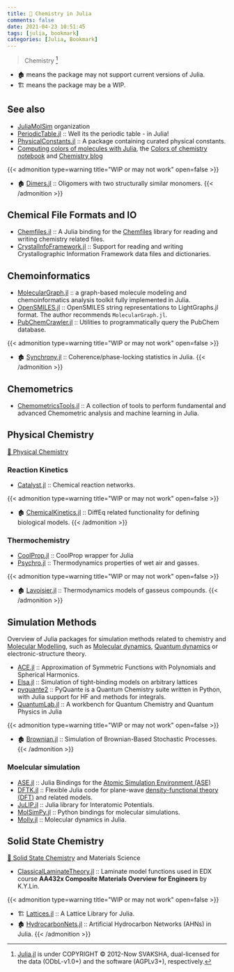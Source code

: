```yaml
---
title: 🔖 Chemistry in Julia
comments: false
date: 2021-04-23 10:51:45
tags: [julia, bookmark]
categories: [Julia, Bookmark]
---
```


> Chemistry [^1]

[^1]: [Julia.jl](https://github.com/svaksha/Julia.jl) is under COPYRIGHT © 2012-Now SVAKSHA, dual-licensed for the data (ODbL-v1.0+) and the software (AGPLv3+), respectively.

<!--more-->

- 🏚️ means the package may not support current versions of Julia.
- 🏗️ means the package may be a WIP.

## See also

+ [JuliaMolSim](https://github.com/JuliaMolSim) organization
+ [PeriodicTable.jl](https://github.com/JuliaPhysics/PeriodicTable.jl) :: Well its the periodic table - in Julia!
+ [PhysicalConstants.jl](https://github.com/JuliaPhysics/PhysicalConstants.jl) :: A package containing curated physical constants.
+ [Computing colors of molecules with Julia](https://github.com/jiahao/ijulia-notebooks), the [Colors of chemistry notebook](http://jiahao.github.io/julia-blog/2014/06/09/the-colors-of-chemistry.html) and [Chemistry blog](http://jiahao.github.io/julia-blog/)

{{< admonition type=warning title="WIP or may not work" open=false >}}
+ 🏚️ [Dimers.jl](https://github.com/sswatson/Dimers.jl) :: Oligomers with two structurally similar monomers.
{{< /admonition >}}

## Chemical File Formats and IO

+ [Chemfiles.jl](https://github.com/chemfiles/Chemfiles.jl) :: A Julia binding for the [Chemfiles](https://github.com/chemfiles/chemfiles) library for reading and writing chemistry related files.
+ [CrystalInfoFramework.jl](https://github.com/jamesrhester/CrystalInfoFramework.jl) :: Support for reading and writing Crystallographic Information Framework data files and dictionaries.

## Chemoinformatics

+ [MolecularGraph.jl](https://github.com/mojaie/MolecularGraph.jl) :: a graph-based molecule modeling and chemoinformatics analysis toolkit fully implemented in Julia.
+ [OpenSMILES.jl](https://github.com/caseykneale/OpenSMILES.jl) :: OpenSMILES string representations to LightGraphs.jl format. The author recommends `MolecularGraph.jl`.
+ [PubChemCrawler.jl](https://github.com/JuliaHealth/PubChemCrawler.jl) :: Utilities to programmatically query the PubChem database.

{{< admonition type=warning title="WIP or may not work" open=false >}}
+ 🏚️ [Synchrony.jl](https://github.com/simonster/Synchrony.jl) :: Coherence/phase-locking statistics in Julia.
{{< /admonition >}}


## Chemometrics

+ [ChemometricsTools.jl](https://github.com/caseykneale/ChemometricsTools.jl) :: A collection of tools to perform fundamental and advanced Chemometric analysis and machine learning in Julia.

## Physical Chemistry

[📖 Physical Chemistry](https://en.wikipedia.org/wiki/Category:Physical_chemistry)

### Reaction Kinetics

+ [Catalyst.jl](https://github.com/SciML/Catalyst.jl) :: Chemical reaction networks.

{{< admonition type=warning title="WIP or may not work" open=false >}}
+ 🏚️ [ChemicalKinetics.jl](https://github.com/papamarkou/ChemicalKinetics.jl) ::  DiffEq related functionality for defining biological models.
{{< /admonition >}}

### Thermochemistry

+ [CoolProp.jl](https://github.com/CoolProp/CoolProp.jl) :: CoolProp wrapper for Julia
+ [Psychro.jl](https://github.com/pjabardo/Psychro.jl) :: Thermodynamics properties of wet air and gasses.

{{< admonition type=warning title="WIP or may not work" open=false >}}
+ 🏚️ [Lavoisier.jl](https://github.com/longemen3000/lavoisier) :: Thermodynamics models of gasseus compounds.
{{< /admonition >}}

## Simulation Methods

Overview of Julia packages for simulation methods related to chemistry and [Molecular Modelling](https://en.wikipedia.org/wiki/Category:Molecular_modelling),
such as [Molecular dynamics](https://en.wikipedia.org/wiki/Molecular_dynamics), [Quantum dynamics](https://en.wikipedia.org/wiki/Quantum_dynamics) or electronic-structure theory.

+ [ACE.jl](https://github.com/ACEsuit/ACE.jl) :: Approximation of Symmetric Functions with Polynomials and Spherical Harmonics.
+ [Elsa.jl](https://github.com/pablosanjose/Elsa.jl) :: Simulation of tight-binding models on arbitrary lattices
+ [pyquante2](https://github.com/rpmuller/pyquante2/) :: PyQuante is a Quantum Chemistry suite written in Python, with Julia support for HF and methods for integrals.
+ [QuantumLab.jl](https://github.com/vonDonnerstein/QuantumLab.jl) :: A workbench for Quantum Chemistry and Quantum Physics in Julia

{{< admonition type=warning title="WIP or may not work" open=false >}}
+ 🏚️ [Brownian.jl](https://github.com/UniversityofWarwick/Brownian.jl) :: Simulation of Brownian-Based Stochastic Processes.
{{< /admonition >}}

### Moelcular simulation

- [ASE.jl](https://github.com/JuliaMolSim/ASE.jl) :: Julia Bindings for the [Atomic Simulation Environment (ASE)](https://wiki.fysik.dtu.dk/ase)
- [DFTK.jl](https://github.com/JuliaMolSim/DFTK.jl) :: Flexible Julia code for plane-wave [density-functional theory (DFT)](https://en.wikipedia.org/wiki/Density_functional_theory) and related models.
- [JuLIP.jl](https://github.com/JuliaMolSim/JuLIP.jl) :: Julia library for Interatomic Potentials.
- [MolSimPy.jl](https://github.com/JuliaMolSim/MolSimPy.jl) :: Python bindings for molecular simulations.
- [Molly.jl](https://github.com/JuliaMolSim/Molly.jl) :: Molecular dynamics in Julia.

## Solid State Chemistry

[📖 Solid State Chemistry](https://en.wikipedia.org/wiki/Solid-state_chemistry) and Materials Science

+ [ClassicalLaminateTheory.jl](https://github.com/goedman/ClassicalLaminateTheory.jl) :: Laminate model functions used in EDX course __AA432x Composite Materials Overview for Engineers__ by K.Y.Lin.

{{< admonition type=warning title="WIP or may not work" open=false >}}
+ 🏗️ [Lattices.jl](https://github.com/JuliaPhysics/Lattices.jl) :: A Lattice Library for Julia.
+ 🏚️ [HydrocarbonNets.jl](https://github.com/Ismael-VC/HydrocarbonNets.jl) :: Artificial Hydrocarbon Networks (AHNs) in Julia.
{{< /admonition >}}
